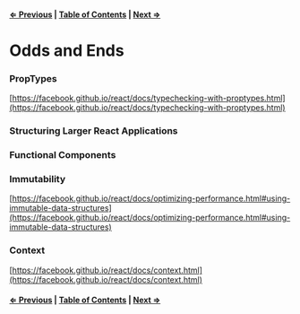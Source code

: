 #### [⇐ Previous](./07-lifecycle.md) | [Table of Contents](./../readme.md) | [Next ⇒](./09-unit_1_assessment.md)

# Odds and Ends

### PropTypes

[https://facebook.github.io/react/docs/typechecking-with-proptypes.html](https://facebook.github.io/react/docs/typechecking-with-proptypes.html)

### Structuring Larger React Applications

### Functional Components

### Immutability

[https://facebook.github.io/react/docs/optimizing-performance.html#using-immutable-data-structures](https://facebook.github.io/react/docs/optimizing-performance.html#using-immutable-data-structures)

### Context

[https://facebook.github.io/react/docs/context.html](https://facebook.github.io/react/docs/context.html)

#### [⇐ Previous](./07-lifecycle.md) | [Table of Contents](./../readme.md) | [Next ⇒](./09-unit_1_assessment.md)